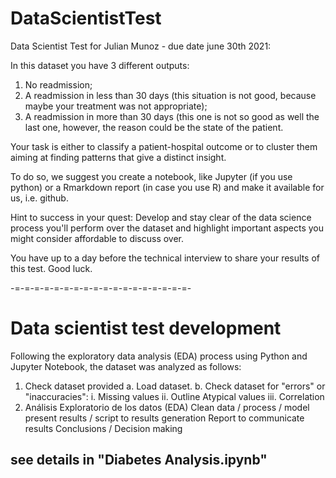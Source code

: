 # DataScientistTest
Data Scientist Test for Julian Munoz - due date june 30th 2021:

In this dataset you have 3 different outputs:
1. No readmission;
2. A readmission in less than 30 days (this situation is not good, because maybe your treatment was not appropriate);
3. A readmission in more than 30 days (this one is not so good as well the last one, however, the reason could be the state of the patient.

Your task is either to classify a patient-hospital outcome or to cluster them aiming at finding patterns that give a distinct insight.

To do so, we suggest you create a notebook, like Jupyter (if you use python) or a Rmarkdown report (in case you use R) and make it available for us, i.e. github.

Hint to success in your quest: Develop and stay clear of the data science process you'll perform over the dataset and highlight important aspects you might consider affordable to discuss over.

You have up to a day before the technical interview to share your results of this test.
Good luck.

-=-=-=-=-=-=-=-=-=-=-=-=-=-=-=-=-=-=-

# Data scientist test development

Following the exploratory data analysis (EDA) process using Python and Jupyter Notebook, the dataset was analyzed as follows:
1. Check dataset provided
   a. Load dataset.
   b. Check dataset for "errors" or "inaccuracies":
      i. Missing values
      ii. Outline Atypical values
      iii. Correlation
2. Análisis Exploratorio de los datos (EDA)
Clean data / process / model
present results / script to results generation
Report to communicate results
Conclusions / Decision making

## see details in "Diabetes Analysis.ipynb"
